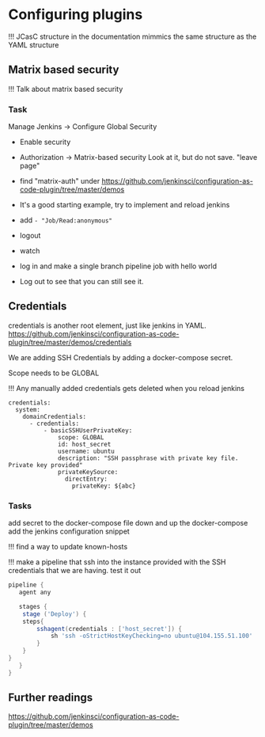 # Configuring plugins

!!! JCasC structure in the documentation mimmics the same structure as the YAML structure

## Matrix based security

!!! Talk about matrix based security

### Task

Manage Jenkins -> Configure Global Security

* Enable security
* Authorization -> Matrix-based security
Look at it, but do not save. "leave page"

* find "matrix-auth" under https://github.com/jenkinsci/configuration-as-code-plugin/tree/master/demos
* It's a good starting example, try to implement and reload jenkins
* add `- "Job/Read:anonymous"`
* logout
* watch
* log in and make a single branch pipeline job with hello world
* Log out to see that you can still see it.

## Credentials

credentials is another root element, just like jenkins in YAML.
https://github.com/jenkinsci/configuration-as-code-plugin/tree/master/demos/credentials

We are adding SSH Credentials by adding a docker-compose secret.

Scope needs to be GLOBAL

!!! Any manually added credentials gets deleted when you reload jenkins

```
credentials:
  system:
    domainCredentials:
      - credentials:
          - basicSSHUserPrivateKey:
              scope: GLOBAL
              id: host_secret
              username: ubuntu
              description: "SSH passphrase with private key file. Private key provided"
              privateKeySource:
                directEntry:
                  privateKey: ${abc}

```

### Tasks

add secret to the docker-compose file
down and up the docker-compose
add the jenkins configuration snippet

!!! find a way to update known-hosts

!!! make a pipeline that ssh into the instance provided with the SSH credentials that we are having.
test it out

```groovy
pipeline {
   agent any

   stages {
    stage ('Deploy') {
    steps{
        sshagent(credentials : ['host_secret']) {
            sh 'ssh -oStrictHostKeyChecking=no ubuntu@104.155.51.100'
        }
    }
}
   }
}
```

## Further readings

https://github.com/jenkinsci/configuration-as-code-plugin/tree/master/demos
